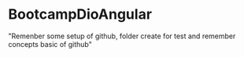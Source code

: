 # BootcampDioAngular
"Remenber some setup of github, folder create for test and remember concepts basic of github"
